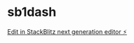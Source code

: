 # sb1dash

[Edit in StackBlitz next generation editor ⚡️](https://stackblitz.com/~/github.com/shihan84/sb1dash)